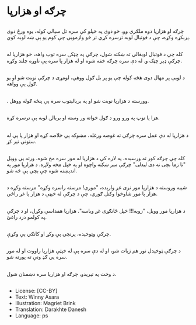 # چرګه او هزارپا

##
چرګه او هزارپا دوه ملګري وو، خو دوی په خپلو کې سره تل سیالي کوله، یوه ورځ دوی پرېکړه وکړه، چې د فوتبال لوبه ترسره کړي تر څو وازمويي چې کوم یو ېې ښه لوبه کوي.

##

کله چې د فوتبال لوبغالي ته ښکته شول، چرګې په چټکۍ سره توپ واهه، خو هزارپا له چرګې ډير چټک و. له دې سره چرګه خفه شوه او له هزار پا سره ېې ناوړه چلند وکړه.

##
د لوبې پر مهال دوی هڅه کوله چې یو پر بل ګول ووهي، لومړی د چرګې نوبت شو او یو ګول ېې وواهه.

##
. وورسته د هزارپا نوبت شو او په بریالیتوب سره ېې پنځه ګوله ووهل.

##
هزا پا توپ په ورو ورو د ګول خواته ور وسته او بریالۍ لوبه ېې ترسره کړه.

##
د هزارپا له دې عمل سره چرګې ته غوصه ورغله، مښوکه ېې خلاصه کړه او هزار پا ېې له ستوني تیر کړ.

##

کله چې چرګه کور ته ورسېده، په لاره کې د هزارپا له مور سره مخ شوه، ورته يي وویل "تا زما بچی نه دی لیدلی" چرګې سر ښکته واچوه او په خپل مخه ولاړه. د هزارپا مور په اندېښنه شوه چې بچی ېې څه شو.

##
شیبه وروسته د هزارپا مور نری غږ وارېده، "مورې! مرسته راسره وکړه"
مرسته وکړه د هزار پا مور شاوخوا وکتل ګوري، چې د چرګې له خېټې د هزار پا غږ راځي.

##
د هزارپا مور وویل، "زویه!!!
خپل ځانګړی غږ وباسه". هزارپا همداسې وکړل، او د چرګې په کولمو درد راغئ.

##
چرګې وټوخيده، پرنچی ېې وکړ او کانګي ېې وکړې.

##

د چرګې ټوخيدل نور هم زیات شو، او له دې سره ېې له خېټې هزارپا راووت او له مور سره يي ګډ ونې ته پورته شو.

##
د وخت په تېرېدو، چرګه او هزارپا سره دښمنان شول.

##
* License: [CC-BY]
* Text: Winny Asara
* Illustration: Magriet Brink
* Translation: Darakhte Danesh
* Language: ps
